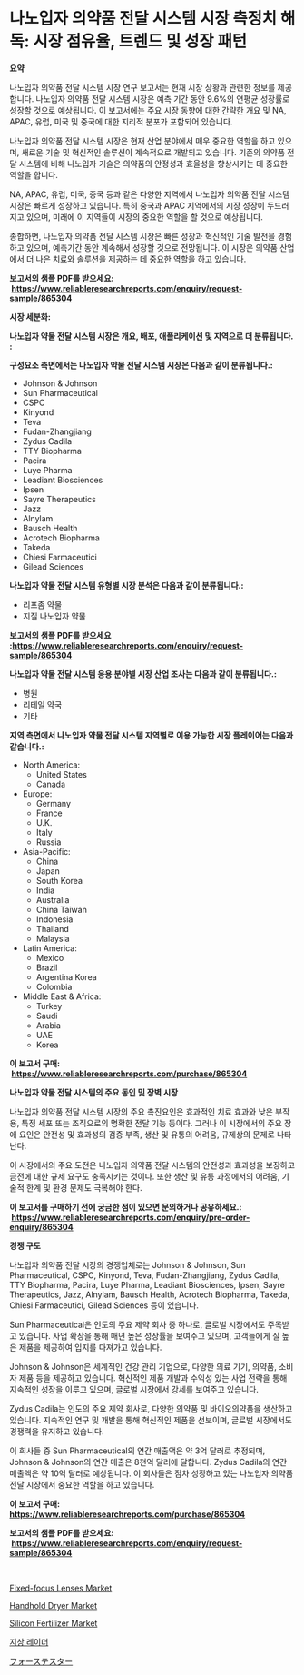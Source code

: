 <p><h1>나노입자 의약품 전달 시스템 시장 측정치 해독: 시장 점유율, 트렌드 및 성장 패턴</h1></p><p><strong>요약</strong></p>
<p><p>나노입자 의약품 전달 시스템 시장 연구 보고서는 현재 시장 상황과 관련한 정보를 제공합니다. 나노입자 의약품 전달 시스템 시장은 예측 기간 동안 9.6%의 연평균 성장률로 성장할 것으로 예상됩니다. 이 보고서에는 주요 시장 동향에 대한 간략한 개요 및 NA, APAC, 유럽, 미국 및 중국에 대한 지리적 분포가 포함되어 있습니다.</p><p>나노입자 의약품 전달 시스템 시장은 현재 산업 분야에서 매우 중요한 역할을 하고 있으며, 새로운 기술 및 혁신적인 솔루션이 계속적으로 개발되고 있습니다. 기존의 의약품 전달 시스템에 비해 나노입자 기술은 의약품의 안정성과 효율성을 향상시키는 데 중요한 역할을 합니다.</p><p>NA, APAC, 유럽, 미국, 중국 등과 같은 다양한 지역에서 나노입자 의약품 전달 시스템 시장은 빠르게 성장하고 있습니다. 특히 중국과 APAC 지역에서의 시장 성장이 두드러지고 있으며, 미래에 이 지역들이 시장의 중요한 역할을 할 것으로 예상됩니다.</p><p>종합하면, 나노입자 의약품 전달 시스템 시장은 빠른 성장과 혁신적인 기술 발전을 경험하고 있으며, 예측기간 동안 계속해서 성장할 것으로 전망됩니다. 이 시장은 의약품 산업에서 더 나은 치료와 솔루션을 제공하는 데 중요한 역할을 하고 있습니다.</p></p>
<p><strong>보고서의 샘플 PDF를 받으세요: &nbsp;<a href="https://www.reliableresearchreports.com/enquiry/request-sample/865304">https://www.reliableresearchreports.com/enquiry/request-sample/865304</a></strong></p>
<p><strong>시장 세분화:</strong></p>
<p><strong> 나노입자 약물 전달 시스템 시장은 개요, 배포, 애플리케이션 및 지역으로 더 분류됩니다. :</strong></p>
<p><strong>구성요소 측면에서는 나노입자 약물 전달 시스템 시장은 다음과 같이 분류됩니다.:</strong></p>
<p><ul><li>Johnson & Johnson</li><li>Sun Pharmaceutical</li><li>CSPC</li><li>Kinyond</li><li>Teva</li><li>Fudan-Zhangjiang</li><li>Zydus Cadila</li><li>TTY Biopharma</li><li>Pacira</li><li>Luye Pharma</li><li>Leadiant Biosciences</li><li>Ipsen</li><li>Sayre Therapeutics</li><li>Jazz</li><li>Alnylam</li><li>Bausch Health</li><li>Acrotech Biopharma</li><li>Takeda</li><li>Chiesi Farmaceutici</li><li>Gilead Sciences</li></ul></p>
<p><strong> 나노입자 약물 전달 시스템 유형별 시장 분석은 다음과 같이 분류됩니다.:</strong></p>
<p><ul><li>리포좀 약물</li><li>지질 나노입자 약물</li></ul></p>
<p><strong>보고서의 샘플 PDF를 받으세요 :<a href="https://www.reliableresearchreports.com/enquiry/request-sample/865304">https://www.reliableresearchreports.com/enquiry/request-sample/865304</a></strong></p>
<p><strong> 나노입자 약물 전달 시스템 응용 분야별 시장 산업 조사는 다음과 같이 분류됩니다.:</strong></p>
<p><ul><li>병원</li><li>리테일 약국</li><li>기타</li></ul></p>
<p><strong>지역 측면에서 나노입자 약물 전달 시스템 지역별로 이용 가능한 시장 플레이어는 다음과 같습니다.:</strong></p>
<p><ul>
    <li>
        North America:
        <ul>
            <li>United States</li>
            <li>Canada</li>
        </ul>
    </li>
    <li>
        Europe:
        <ul>
            <li>Germany</li>
            <li>France</li>
            <li>U.K.</li>
            <li>Italy</li>
            <li>Russia</li>
        </ul>
    </li>
    <li>
        Asia-Pacific:
        <ul>
            <li>China</li>
            <li>Japan</li>
            <li>South Korea</li>
            <li>India</li>
            <li>Australia</li>
            <li>China Taiwan</li>
            <li>Indonesia</li>
            <li>Thailand</li>
            <li>Malaysia</li>
        </ul>
    </li>
    <li>
        Latin America:
        <ul>
            <li>Mexico</li>
            <li>Brazil</li>
            <li>Argentina Korea</li>
            <li>Colombia</li>
        </ul>
    </li>
    <li>
        Middle East & Africa:
        <ul>
            <li>Turkey</li>
            <li>Saudi</li>
            <li>Arabia</li>
            <li>UAE</li>
            <li>Korea</li>
        </ul>
    </li>
    </ul></p>
<p><strong>이 보고서 구매: &nbsp;<a href="https://www.reliableresearchreports.com/purchase/865304">https://www.reliableresearchreports.com/purchase/865304</a></strong></p>
<p><strong>나노입자 약물 전달 시스템의 주요 동인 및 장벽 시장</strong></p>
<p><p>나노입자 의약품 전달 시스템 시장의 주요 촉진요인은 효과적인 치료 효과와 낮은 부작용, 특정 세포 또는 조직으로의 명확한 전달 기능 등이다. 그러나 이 시장에서의 주요 장애 요인은 안전성 및 효과성의 검증 부족, 생산 및 유통의 어려움, 규제상의 문제로 나타난다.</p><p>이 시장에서의 주요 도전은 나노입자 의약품 전달 시스템의 안전성과 효과성을 보장하고 금전에 대한 규제 요구도 충족시키는 것이다. 또한 생산 및 유통 과정에서의 어려움, 기술적 한계 및 환경 문제도 극복해야 한다.</p></p>
<p><strong>이 보고서를 구매하기 전에 궁금한 점이 있으면 문의하거나 공유하세요.: &nbsp;<a href="https://www.reliableresearchreports.com/enquiry/pre-order-enquiry/865304">https://www.reliableresearchreports.com/enquiry/pre-order-enquiry/865304</a></strong></p>
<p><strong>경쟁 구도</strong></p>
<p><p>나노입자 의약품 전달 시장의 경쟁업체로는 Johnson & Johnson, Sun Pharmaceutical, CSPC, Kinyond, Teva, Fudan-Zhangjiang, Zydus Cadila, TTY Biopharma, Pacira, Luye Pharma, Leadiant Biosciences, Ipsen, Sayre Therapeutics, Jazz, Alnylam, Bausch Health, Acrotech Biopharma, Takeda, Chiesi Farmaceutici, Gilead Sciences 등이 있습니다.</p><p>Sun Pharmaceutical은 인도의 주요 제약 회사 중 하나로, 글로벌 시장에서도 주목받고 있습니다. 사업 확장을 통해 매년 높은 성장률을 보여주고 있으며, 고객들에게 질 높은 제품을 제공하여 입지를 다져가고 있습니다.</p><p>Johnson & Johnson은 세계적인 건강 관리 기업으로, 다양한 의료 기기, 의약품, 소비자 제품 등을 제공하고 있습니다. 혁신적인 제품 개발과 수익성 있는 사업 전략을 통해 지속적인 성장을 이루고 있으며, 글로벌 시장에서 강세를 보여주고 있습니다.</p><p>Zydus Cadila는 인도의 주요 제약 회사로, 다양한 의약품 및 바이오의약품을 생산하고 있습니다. 지속적인 연구 및 개발을 통해 혁신적인 제품을 선보이며, 글로벌 시장에서도 경쟁력을 유지하고 있습니다.</p><p>이 회사들 중 Sun Pharmaceutical의 연간 매출액은 약 3억 달러로 추정되며, Johnson & Johnson의 연간 매출은 8천억 달러에 달합니다. Zydus Cadila의 연간 매출액은 약 10억 달러로 예상됩니다. 이 회사들은 점차 성장하고 있는 나노입자 의약품 전달 시장에서 중요한 역할을 하고 있습니다.</p></p>
<p><strong>이 보고서 구매: &nbsp; <a href="https://www.reliableresearchreports.com/purchase/865304">https://www.reliableresearchreports.com/purchase/865304</a></strong></p>
<p><strong>보고서의 샘플 PDF를 받으세요: &nbsp;<a href="https://www.reliableresearchreports.com/enquiry/request-sample/865304">https://www.reliableresearchreports.com/enquiry/request-sample/865304</a></strong><strong></strong></p>
<p>&nbsp;</p>
<p><p><a href="https://github.com/mahnoor2003/Market-Research-Report-List-3/blob/main/fixed-focus-lenses-market.md">Fixed-focus Lenses Market</a></p><p><a href="https://github.com/juancolorado15/Market-Research-Report-List-2/blob/main/handhold-dryer-market.md">Handhold Dryer Market</a></p><p><a href="https://issuu.com/reportprime-2/docs/silicon-fertilizer-market-size-2030.pptx">Silicon Fertilizer Market</a></p><p><a href="https://github.com/oajzkywllm460/Market-Research-Report-List-1/blob/main/58799006655.md">지상 레이더</a></p><p><a href="https://github.com/EmoryYundt1935/Market-Research-Report-List-1/blob/main/34723267525.md">フォーステスター</a></p></p>